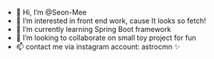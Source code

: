 - 👋 Hi, I’m @Seon-Mee
- 👀 I’m interested in front end work, cause It looks so fetch!  
- 🌱 I’m currently learning Spring Boot framework 
- 💞️ I’m looking to collaborate on small toy project for fun 
- 📫 contact me via instagram account: astrocmn ✨

<!---
Seon-Mee/Seon-Mee is a ✨ special ✨ repository because its `README.md` (this file) appears on your GitHub profile.
You can click the Preview link to take a look at your changes.
--->

